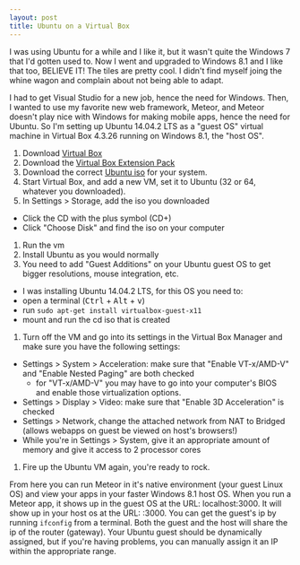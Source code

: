 ```yaml
---
layout: post
title: Ubuntu on a Virtual Box
---
```

I was using Ubuntu for a while and I like it, but it wasn't quite the Windows 7 that I'd gotten used to. Now I went and upgraded to Windows 8.1 and I like that too, BELIEVE IT! The tiles are pretty cool. I didn't find myself joing the whine wagon and complain about not being able to adapt.

I had to get Visual Studio for a new job, hence the need for Windows. Then, I wanted to use my favorite new web framework, Meteor, and Meteor doesn't play nice with Windows for making mobile apps, hence the need for Ubuntu. So I'm setting up Ubuntu 14.04.2 LTS as a "guest OS" virtual machine in Virtual Box 4.3.26 running on Windows 8.1, the "host OS".

1. Download [Virtual Box](https://www.virtualbox.org/wiki/Downloads)
1. Download the [Virtual Box Extension Pack](https://www.virtualbox.org/wiki/Downloads)
1. Download the correct [Ubuntu iso](http://www.ubuntu.com/download/desktop) for your system.
1. Start Virtual Box, and add a new VM, set it to Ubuntu (32 or 64, whatever you downloaded).
1. In Settings > Storage, add the iso you downloaded
  * Click the CD with the plus symbol (CD+)
  * Click "Choose Disk" and find the iso on your computer
1. Run the vm
1. Install Ubuntu as you would normally
1. You need to add "Guest Additions" on your Ubuntu guest OS to get bigger resolutions, mouse integration, etc.
  * I was installing Ubuntu 14.04.2 LTS, for this OS you need to:
  * open a terminal (<kbd>Ctrl</kbd> + <kbd>Alt</kbd> + <kbd>v</kbd>)
  * run `sudo apt-get install virtualbox-guest-x11`
  * mount and run the cd iso that is created
1. Turn off the VM and go into its settings in the Virtual Box Manager and make sure you have the following settings:
  * Settings > System > Acceleration: make sure that "Enable VT-x/AMD-V" and "Enable Nested Paging" are both checked
    * for "VT-x/AMD-V" you may have to go into your computer's BIOS and enable those virtualization options.
  * Settings > Display > Video: make sure that "Enable 3D Acceleration" is checked
  * Settings > Network, change the attached network from NAT to Bridged (allows webapps on guest be viewed on host's browsers!)
  * While you're in Settings > System, give it an appropriate amount of memory and give it access to 2 processor cores
1. Fire up the Ubuntu VM again, you're ready to rock.

From here you can run Meteor in it's native environment (your guest Linux OS) and view your apps in your faster Windows 8.1 host OS. When you run a Meteor app, it shows up in the guest OS at the URL: localhost:3000. It will show up in your host os at the URL: <ip of guest>:3000. You can get the guest's ip by running `ifconfig` from a terminal. Both the guest and the host will share the ip of the router (gateway). Your Ubuntu guest should be dynamically assigned, but if you're having problems, you can manually assign it an IP within the appropriate range.
